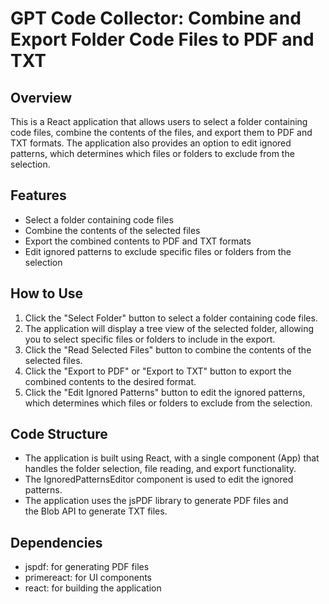 # GPT Code Collector: Combine and Export Folder Code Files to PDF and TXT



## Overview
This is a React application that allows users to select a folder containing code files, combine the contents of the files, and export them to PDF and TXT formats. The application also provides an option to edit ignored patterns, which determines which files or folders to exclude from the selection.
## Features
* Select a folder containing code files
* Combine the contents of the selected files
* Export the combined contents to PDF and TXT formats
* Edit ignored patterns to exclude specific files or folders from the selection
## How to Use
1. Click the "Select Folder" button to select a folder containing code files.
2. The application will display a tree view of the selected folder, allowing you to select specific files or folders to include in the export.
3. Click the "Read Selected Files" button to combine the contents of the selected files.
4. Click the "Export to PDF" or "Export to TXT" button to export the combined contents to the desired format.
5. Click the "Edit Ignored Patterns" button to edit the ignored patterns, which determines which files or folders to exclude from the selection.
## Code Structure
* The application is built using React, with a single component (App) that handles the folder selection, file reading, and export functionality.
* The IgnoredPatternsEditor component is used to edit the ignored patterns.
* The application uses the jsPDF library to generate PDF files and the Blob API to generate TXT files.
## Dependencies
* jspdf: for generating PDF files
* primereact: for UI components
* react: for building the application
